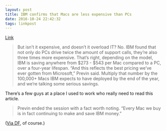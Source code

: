 ```yaml
---
layout: post
title: IBM confirms that Macs are less expensive than PCs
date: 2016-10-24 22:42:32
tags: linkpost
---
```


[Link][1]

> But isn’t it expensive, and doesn’t it overload IT? No. IBM found that not only do PCs drive twice the amount of support calls, they’re also three times more expensive. That’s right, depending on the model, IBM is saving anywhere from $273 - $543 per Mac compared to a PC, over a four-year lifespan. “And this reflects the best pricing we’ve ever gotten from Microsoft,” Previn said. Multiply that number by the 100,000+ Macs IBM expects to have deployed by the end of the year, and we’re talking some serious savings.

There’s a few guys at a place I used to work who really need to read this article. 

> Previn ended the session with a fact worth noting. “Every Mac we buy is in fact continuing to make and save IBM money.”

([Via DF][2], of course.) 

[1]:	https://www.jamf.com/blog/debate-over-ibm-confirms-that-macs-are-535-less-expensive-than-pcs/
[2]:	http://daringfireball.net/linked/2016/10/24/ibm-macs
